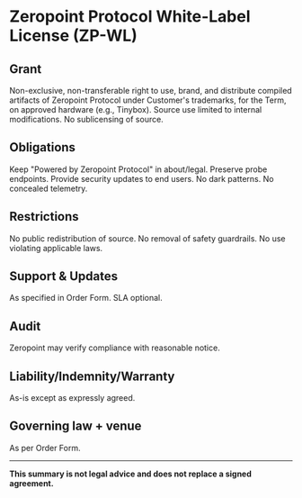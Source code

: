 # Zeropoint Protocol White-Label License (ZP-WL)

## Grant
Non-exclusive, non-transferable right to use, brand, and distribute compiled artifacts of Zeropoint Protocol under Customer's trademarks, for the Term, on approved hardware (e.g., Tinybox). Source use limited to internal modifications. No sublicensing of source.

## Obligations
Keep "Powered by Zeropoint Protocol" in about/legal. Preserve probe endpoints. Provide security updates to end users. No dark patterns. No concealed telemetry.

## Restrictions
No public redistribution of source. No removal of safety guardrails. No use violating applicable laws.

## Support & Updates
As specified in Order Form. SLA optional.

## Audit
Zeropoint may verify compliance with reasonable notice.

## Liability/Indemnity/Warranty
As-is except as expressly agreed.

## Governing law + venue
As per Order Form.

---

**This summary is not legal advice and does not replace a signed agreement.**
